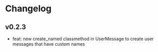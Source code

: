 # Changelog

## v0.2.3

- feat: new create_named classmethod in UserMessage to create user messages that have custom names
